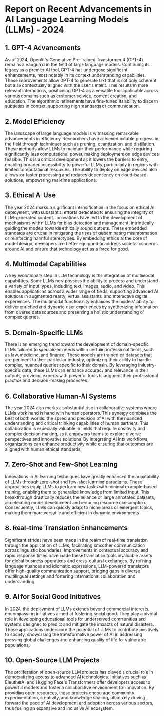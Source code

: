 # Report on Recent Advancements in AI Language Learning Models (LLMs) - 2024

## 1. GPT-4 Advancements

As of 2024, OpenAI's Generative Pre-trained Transformer 4 (GPT-4) remains a vanguard in the field of large language models. Continuing its legacy as a premier AI tool, GPT-4 has undergone significant enhancements, most notably in its context understanding capabilities. These improvements allow GPT-4 to generate text that is not only coherent but also contextually aligned with the user's intent. This results in more relevant interactions, positioning GPT-4 as a versatile tool applicable across various domains such as customer service, content creation, and education. The algorithmic refinements have fine-tuned its ability to discern subtleties in context, supporting high standards of communication.

## 2. Model Efficiency

The landscape of large language models is witnessing remarkable advancements in efficiency. Researchers have achieved notable progress in the field through techniques such as pruning, quantization, and distillation. These methods allow LLMs to maintain their performance while requiring significantly less computational power, making deployment on edge devices feasible. This is a critical development as it lowers the barriers to entry, enabling broader accessibility to powerful LLMs, particularly in regions with limited computational resources. The ability to deploy on edge devices also allows for faster processing and reduces dependency on cloud-based solutions, empowering real-time applications.

## 3. Ethical AI Use

The year 2024 marks a significant intensification in the focus on ethical AI deployment, with substantial efforts dedicated to ensuring the integrity of LLM-generated content. Innovations have led to the development of mechanisms within LLMs for bias detection and management, intrinsically guiding the models towards ethically sound outputs. These embedded standards are crucial in mitigating the risks of disseminating misinformation or reinforcing harmful stereotypes. By embedding ethics at the core of model design, developers are better equipped to address societal concerns around AI and ensure that technology act as a force for good.

## 4. Multimodal Capabilities

A key evolutionary step in LLM technology is the integration of multimodal capabilities. Some LLMs now possess the ability to process and understand a variety of input types, including text, images, audio, and video. This enables applications across a wider range of fields, supporting advanced AI solutions in augmented reality, virtual assistants, and interactive digital experiences. The multimodal functionality enhances the models' ability to deliver enriched and dynamic user experiences by synthesizing information from diverse data sources and presenting a holistic understanding of complex queries.

## 5. Domain-Specific LLMs

There is an emerging trend toward the development of domain-specific LLMs tailored to specialized needs within certain professional fields, such as law, medicine, and finance. These models are trained on datasets that are pertinent to their particular industry, optimizing their ability to handle complex, nuanced queries specific to their domain. By leveraging industry-specific data, these LLMs can enhance accuracy and relevance in their outputs, providing experts with powerful tools to augment their professional practice and decision-making processes.

## 6. Collaborative Human-AI Systems

The year 2024 also marks a substantial rise in collaborative systems where LLMs work hand in hand with human operators. This synergy combines the best of both worlds: the speed and precision of AI with the nuanced understanding and critical thinking capabilities of human partners. This collaboration is especially valuable in fields that require creativity and complex decision-making, as it empowers teams to explore diverse perspectives and innovative solutions. By integrating AI into workflows, organizations can enhance productivity while ensuring that outcomes are aligned with human ethical standards.

## 7. Zero-Shot and Few-Shot Learning

Innovations in AI learning techniques have greatly enhanced the adaptability of LLMs through zero-shot and few-shot learning paradigms. These approaches equip LLMs to perform new tasks with minimal example-based training, enabling them to generalize knowledge from limited input. This breakthrough drastically reduces the reliance on large annotated datasets, accelerating model development and reducing resource consumption. Consequently, LLMs can quickly adapt to niche areas or emergent topics, making them more versatile and efficient in dynamic environments.

## 8. Real-time Translation Enhancements

Significant strides have been made in the realm of real-time translation through the application of LLMs, facilitating smoother communication across linguistic boundaries. Improvements in contextual accuracy and rapid response times have made these translation tools invaluable assets for global business operations and cross-cultural exchanges. By refining language nuances and idiomatic expressions, LLM-powered translators offer high-quality communication support, bridging gaps in diverse multilingual settings and fostering international collaboration and understanding.

## 9. AI for Social Good Initiatives

In 2024, the deployment of LLMs extends beyond commercial interests, encompassing initiatives aimed at fostering social good. They play a pivotal role in developing educational tools for underserved communities and systems designed to predict and mitigate the impacts of natural disasters. These applications underscore the potential of LLMs to contribute positively to society, showcasing the transformative power of AI in addressing pressing global challenges and enhancing quality of life for vulnerable populations.

## 10. Open-Source LLM Projects

The proliferation of open-source LLM projects has played a crucial role in democratizing access to advanced AI technologies. Initiatives such as EleutherAI and Hugging Face's Transformers offer developers access to powerful models and foster a collaborative environment for innovation. By providing open resources, these projects encourage community experimentation, creativity, and knowledge sharing, ultimately driving forward the pace of AI development and adoption across various sectors, thus fueling an expansive and inclusive AI ecosystem.